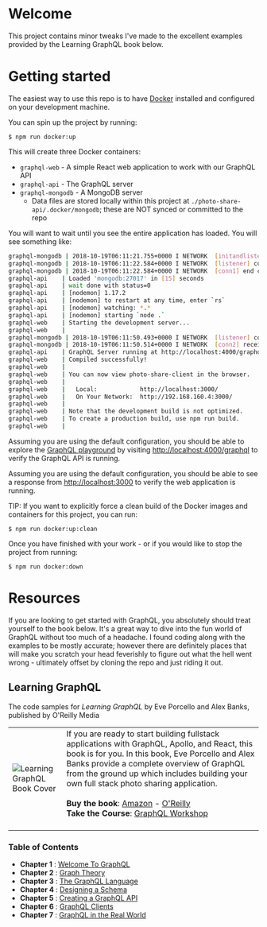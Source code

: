 # Welcome
This project contains minor tweaks I've made to the excellent examples provided by the Learning GraphQL book below.

# Getting started
The easiest way to use this repo is to have [Docker](https://www.docker.com) installed and configured on your development machine. 

You can spin up the project by running:

    $ npm run docker:up

This will create three Docker containers:
+ `graphql-web` - A simple React web application to work with our GraphQL API
+ `graphql-api` - The GraphQL server
+ `graphql-mongodb` - A MongoDB server
    - Data files are stored locally within this project at `./photo-share-api/.docker/mongodb`; these are NOT synced or committed to the repo

You will want to wait until you see the entire application has loaded. You will see something like:
```sh
graphql-mongodb | 2018-10-19T06:11:21.755+0000 I NETWORK  [initandlisten] waiting for connections on port 27017
graphql-mongodb | 2018-10-19T06:11:22.584+0000 I NETWORK  [listener] connection accepted from 192.168.160.3:46191 #1 (1 connection now open)
graphql-mongodb | 2018-10-19T06:11:22.584+0000 I NETWORK  [conn1] end connection 192.168.160.3:46191 (0 connections now open)
graphql-api    | Loaded 'mongodb:27017' in [15] seconds
graphql-api    | wait done with status=0
graphql-api    | [nodemon] 1.17.2
graphql-api    | [nodemon] to restart at any time, enter `rs`
graphql-api    | [nodemon] watching: *.*
graphql-api    | [nodemon] starting `node .`
graphql-web    | Starting the development server...
graphql-web    | 
graphql-mongodb | 2018-10-19T06:11:50.493+0000 I NETWORK  [listener] connection accepted from 192.168.160.3:57894 #2 (1 connection now open)
graphql-mongodb | 2018-10-19T06:11:50.514+0000 I NETWORK  [conn2] received client metadata from 192.168.160.3:57894 conn2: { driver: { name: "nodejs", version: "3.1.0" }, os: { type: "Linux", name: "linux", architecture: "x64", version: "4.9.93-linuxkit-aufs" }, platform: "Node.js v10.12.0, LE, mongodb-core: 3.1.0" }
graphql-api    | GraphQL Server running at http://localhost:4000/graphql
graphql-web    | Compiled successfully!
graphql-web    | 
graphql-web    | You can now view photo-share-client in the browser.
graphql-web    | 
graphql-web    |   Local:            http://localhost:3000/
graphql-web    |   On Your Network:  http://192.168.160.4:3000/
graphql-web    | 
graphql-web    | Note that the development build is not optimized.
graphql-web    | To create a production build, use npm run build.
graphql-web    | 
```

Assuming you are using the default configuration, you should be able to explore the [GraphQL playground](http://localhost:4000/graphql) by visiting [http://localhost:4000/graphql](http://localhost:4000/graphql) to verify the GraphQL API is running.

Assuming you are using the default configuration, you should be able to see a response from [http://localhost:3000](http://localhost:3000) to verify the web application is running.


TIP: If you want to explicitly force a clean build of the Docker images and containers for this project, you can run:

    $ npm run docker:up:clean

Once you have finished with your work - or if you would like to stop the project from running:

    $ npm run docker:down

# Resources
If you are looking to get started with GraphQL, you absolutely should treat yourself to the book below. It's a great way to dive into the fun world of GraphQL without too much of a headache. I found coding along with the examples to be mostly accurate; however there are definitely places that will make you scratch your head feverishly to figure out what the hell went wrong - ultimately offset by cloning the repo and just riding it out.

## Learning GraphQL
The code samples for *Learning GraphQL* by Eve Porcello and Alex Banks, published by O'Reilly Media

|          |          |
|----------|----------|
| ![Learning GraphQL Book Cover](https://raw.githubusercontent.com/MoonHighway/learning-graphql/master/learning-graphql.jpg) | If you are ready to start building fullstack applications with GraphQL, Apollo, and React, this book is for you. In this book, Eve Porcello and Alex Banks provide a complete overview of GraphQL from the ground up which includes building your own full stack photo sharing application.<br><br> __Buy the book__: [Amazon](https://www.amazon.com/Learning-GraphQL-Declarative-Fetching-Modern/dp/1492030716) - [O'Reilly](http://shop.oreilly.com/product/0636920137269.do) <br>__Take the Course__: [GraphQL Workshop](https://www.graphqlworkshop.com)<br><br>  |

### Table of Contents

* __Chapter 1__ : [Welcome To GraphQL](https://github.com/MoonHighway/learning-graphql/tree/master/chapter-01)
* __Chapter 2__ : [Graph Theory](https://github.com/MoonHighway/learning-graphql/tree/master/chapter-02)
* __Chapter 3__ : [The GraphQL Language](https://github.com/MoonHighway/learning-graphql/tree/master/chapter-03)
* __Chapter 4__ : [Designing a Schema](https://github.com/MoonHighway/learning-graphql/tree/master/chapter-04)
* __Chapter 5__ : [Creating a GraphQL API](https://github.com/MoonHighway/learning-graphql/tree/master/chapter-05)
* __Chapter 6__ : [GraphQL Clients](https://github.com/MoonHighway/learning-graphql/tree/master/chapter-06)
* __Chapter 7__ : [GraphQL in the Real World](https://github.com/MoonHighway/learning-graphql/tree/master/chapter-07)
